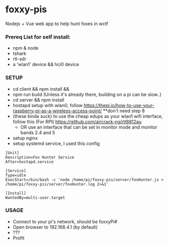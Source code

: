 # foxxy-pis
Nodejs + Vue web app to help hunt foxes in wctf

### Prereq List for self install:
  * npm & node
  * tshark
  * rtl-sdr
  * a 'wlan1' device && hci0 device

### SETUP
  * cd client && npm install && 
  * npm run build (Unless it's already there, building on a pi can be slow..)
  * cd server && npm install
  * hostapd setup with wlan0, follow https://thepi.io/how-to-use-your-raspberry-pi-as-a-wireless-access-point/ **don't need step 8
  * (these kinda suck) to use the cheap edups as your wlan1 wifi interface, follow this (For RPI) https://github.com/aircrack-ng/rtl8812au
    * OR use an interface that can be set in monitor mode and monitor bands 2.4 and 5
  * setup nginx
  * setup systemd service, I used this config
  ```
  [Unit]
  Description=Fox Hunter Service
  After=hostapd.service

  [Service]
  Type=idle
  ExecStart=/bin/bash -c 'node /home/pi/foxxy-pis/server/foxHunter.js > /home/pi/foxxy-pis/server/foxHunter.log 2>&1'

  [Install]
  WantedBy=multi-user.target
  ```

### USAGE
  * Connect to your pi's network, should be foxxyPi#
  * Open browser to 192.168.4.1 (by default)
  * ???
  * Profit
